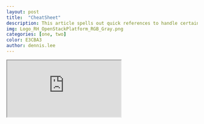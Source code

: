 ```yaml
---
layout: post
title:  "CheatSheet"
description: This article spells out quick references to handle certain "day-2" operation tasks in RHOSPv13.
img: Logo_RH_OpenStackPlatform_RGB_Gray.png
categories: [one, two]
color: E3CBA3
author: dennis.lee
---
```


<iframe src="https://docs.google.com/document/d/e/2PACX-1vRVS2-CX6KpVC7YU8gjK6w7CCRwim8EHKt1bQ2F1KMFKPN7vTQf8DWeYUuWxC7OMKYlqOh4rLW7BO-C/pub?embedded=true"></iframe>

